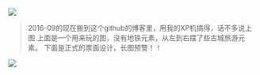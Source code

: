 <!-- 1462509840000 -->
<!-- 西安地铁票面设计 -->
<!-- 西安地铁票面设计 的前言 -->
<!--  -->
<!-- Think -->

![](https://i.loli.net/2018/07/19/5b506ae84d646.gif)

> 2016-09的现在搬到这个github的博客里，用我的XP机搞得，话不多说上图
上面是一个用来玩的图，没有地铁元素，从左到右摆了些古城旅游元素。
下面是正式的票面设计，长图预警！！

![](https://i.loli.net/2018/07/19/5b506b4f65c3b.jpg)